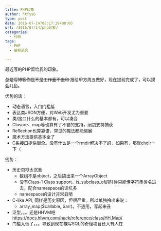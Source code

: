 ```yaml
---
title: PHP印象
author: htfy96
type: post
date: 2016-07-14T08:17:29+00:00
url: /2016/07/14/php印象/
categories:
  - 代码
tags:
  - PHP
  - 编程语言

---
```

最近写的PHP留给我的印象。

<!--more-->

<del>总是写博客你是不是工作量不饱和 </del> 报给甲方周五做好，现在提前完成了，可以摸会儿鱼。

优势的话：

  * 动态语言，入门门槛低
  * 表达类JSON方便，对Web开发尤为重要
  * 类/接口什么的基本都有，可以凑合
  * Closure、map等也算有了不错的支持，闭包支持捕获
  * Reflection也算靠谱，常见的魔法都能施展
  * 魔术方法提供基本全了
  * C系接口提供很全。没有什么是一个rmdir解决不了的，如果有，那就chdir一下（

劣势：

  * 历史包袱太沉重 
      * 数组不是object，之后搞出来一个ArrayObject
      * 没有Class-1 Class support，is\_subclass\_of的时候只能传字符串类名进去。配合namespace的话坑多
      * namespace的设计非常丑陋
  * C-like API, 同样是历史原因，但很严重。所以单独拎出来说： 
      * array_map($callable, $arr)。不通用，写起来丑
  * 泛型。。。还是HHVM吧 https://docs.hhvm.com/hack/reference/class/HH.Map/
  * 门槛太低了。。。导致到现在裸写SQL的奇怪项目还大有人在